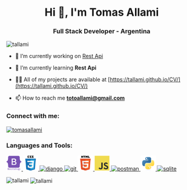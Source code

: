 <h1 align="center">Hi 👋, I'm Tomas Allami</h1>
<h3 align="center">Full Stack Developer - Argentina</h3>

<p align="left"> <img src="https://komarev.com/ghpvc/?username=tallami&label=Profile%20views&color=0e75b6&style=flat" alt="tallami" /> </p>

- 🔭 I’m currently working on [Rest Api](https://github.com/Tallami/ITBA-Sprint-7-8)

- 🌱 I’m currently learning **Rest Api**

- 👨‍💻 All of my projects are available at [https://tallami.github.io/CV/](https://tallami.github.io/CV/)

- 📫 How to reach me **totoallami@gmail.com**

<h3 align="left">Connect with me:</h3>
<p align="left">
<a href="https://linkedin.com/in/tomasallami" target="blank"><img align="center" src="https://raw.githubusercontent.com/rahuldkjain/github-profile-readme-generator/master/src/images/icons/Social/linked-in-alt.svg" alt="tomasallami" height="30" width="40" /></a>
</p>

<h3 align="left">Languages and Tools:</h3>
<p align="left"> <a href="https://getbootstrap.com" target="_blank" rel="noreferrer"> <img src="https://raw.githubusercontent.com/devicons/devicon/master/icons/bootstrap/bootstrap-plain-wordmark.svg" alt="bootstrap" width="40" height="40"/> </a> <a href="https://www.w3schools.com/css/" target="_blank" rel="noreferrer"> <img src="https://raw.githubusercontent.com/devicons/devicon/master/icons/css3/css3-original-wordmark.svg" alt="css3" width="40" height="40"/> </a> <a href="https://www.djangoproject.com/" target="_blank" rel="noreferrer"> <img src="https://cdn.worldvectorlogo.com/logos/django.svg" alt="django" width="40" height="40"/> </a> <a href="https://git-scm.com/" target="_blank" rel="noreferrer"> <img src="https://www.vectorlogo.zone/logos/git-scm/git-scm-icon.svg" alt="git" width="40" height="40"/> </a> <a href="https://www.w3.org/html/" target="_blank" rel="noreferrer"> <img src="https://raw.githubusercontent.com/devicons/devicon/master/icons/html5/html5-original-wordmark.svg" alt="html5" width="40" height="40"/> </a> <a href="https://developer.mozilla.org/en-US/docs/Web/JavaScript" target="_blank" rel="noreferrer"> <img src="https://raw.githubusercontent.com/devicons/devicon/master/icons/javascript/javascript-original.svg" alt="javascript" width="40" height="40"/> </a> <a href="https://postman.com" target="_blank" rel="noreferrer"> <img src="https://www.vectorlogo.zone/logos/getpostman/getpostman-icon.svg" alt="postman" width="40" height="40"/> </a> <a href="https://www.python.org" target="_blank" rel="noreferrer"> <img src="https://raw.githubusercontent.com/devicons/devicon/master/icons/python/python-original.svg" alt="python" width="40" height="40"/> </a> <a href="https://www.sqlite.org/" target="_blank" rel="noreferrer"> <img src="https://www.vectorlogo.zone/logos/sqlite/sqlite-icon.svg" alt="sqlite" width="40" height="40"/> </a> </p>

<p><img align="left" src="https://github-readme-stats.vercel.app/api/top-langs?username=tallami&show_icons=true&locale=en&layout=compact" alt="tallami" /></p>

<p>&nbsp;<img align="center" src="https://github-readme-stats.vercel.app/api?username=tallami&show_icons=true&locale=en" alt="tallami" /></p>
